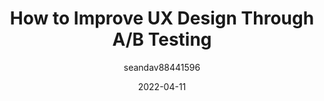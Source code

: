 ---
author: seandav88441596
date: 2022-04-11
draft: true
publisher: uxmatters
tags:
  - design
  - user-experience
  - testing
target_url: https://www.uxmatters.com/mt/archives/2022/04/how-to-improve-ux-design-through-ab-testing.php
title: How to Improve UX Design Through A/B Testing
---